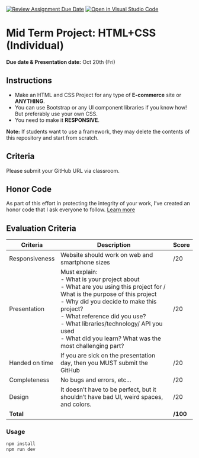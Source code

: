 [![Review Assignment Due Date](https://classroom.github.com/assets/deadline-readme-button-24ddc0f5d75046c5622901739e7c5dd533143b0c8e959d652212380cedb1ea36.svg)](https://classroom.github.com/a/auOiuGQF)
[![Open in Visual Studio Code](https://classroom.github.com/assets/open-in-vscode-718a45dd9cf7e7f842a935f5ebbe5719a5e09af4491e668f4dbf3b35d5cca122.svg)](https://classroom.github.com/online_ide?assignment_repo_id=12474661&assignment_repo_type=AssignmentRepo)
# Mid Term Project: HTML+CSS (Individual)
**Due date & Presentation date:** Oct 20th (Fri)

## Instructions
- Make an HTML and CSS Project for any type of **E-commerce** site or **ANYTHING**.
- You can use Bootstrap or any UI component libraries if you know how! But preferably use your own CSS.
- You need to make it **RESPONSIVE**.

**Note:** If students want to use a framework, they may delete the contents of this repository and start from scratch.

## Criteria
Please submit your GitHub URL via classroom.

## Honor Code
As part of this effort in protecting the integrity of your work, I’ve created an honor code that I ask everyone to follow. [Learn more](https://gist.github.com/andasan/af76c70363db1e5074329784445e0cf2)

## Evaluation Criteria

| Criteria        | Description                                                | Score  |
|-----------------|------------------------------------------------------------|-------|
| Responsiveness | Website should work on web and smartphone sizes           | /20   |
| Presentation    | Must explain:<br> - What is your project about<br> - What are you using this project for / What is the purpose of this project<br> - Why did you decide to make this project?<br> - What reference did you use?<br> - What libraries/technology/ API you used<br> - What did you learn? What was the most challenging part? | /20   |
| Handed on time  | If you are sick on the presentation day, then you MUST submit the GitHub | /20   |
| Completeness    | No bugs and errors, etc...                                 | /20   |
| Design          | It doesn’t have to be perfect, but it shouldn’t have bad UI, weird spaces, and colors. | /20   |
| **Total**       |                                                          | **/100** |


### Usage
```bash
npm install
npm run dev
```